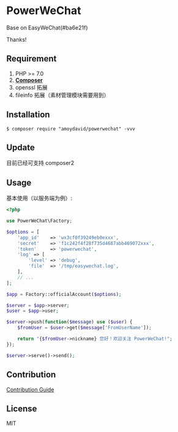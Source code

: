 # PowerWeChat

Base on EasyWeChat(#ba6e21f)

Thanks!

## Requirement

1. PHP >= 7.0
2. **[Composer](https://getcomposer.org/)**
3. openssl 拓展
4. fileinfo 拓展（素材管理模块需要用到）

## Installation

```shell
$ composer require "amoydavid/powerwechat" -vvv
```
## Update

目前已经可支持 composer2

## Usage

基本使用（以服务端为例）:

```php
<?php

use PowerWeChat\Factory;

$options = [
    'app_id'    => 'wx3cf0f39249eb0exxx',
    'secret'    => 'f1c242f4f28f735d4687abb469072xxx',
    'token'     => 'powerwechat',
    'log' => [
        'level' => 'debug',
        'file'  => '/tmp/easywechat.log',
    ],
    // ...
];

$app = Factory::officialAccount($options);

$server = $app->server;
$user = $app->user;

$server->push(function($message) use ($user) {
    $fromUser = $user->get($message['FromUserName']);

    return "{$fromUser->nickname} 您好！欢迎关注 PowerWeChat!";
});

$server->serve()->send();
```


## Contribution

[Contribution Guide](.github/CONTRIBUTING.md)

## License

MIT
